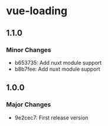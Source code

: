 # vue-loading

## 1.1.0

### Minor Changes

- b653735: Add nuxt module support
- b8b7fee: Add nuxt module support

## 1.0.0

### Major Changes

- 9e2cec7: First release version
